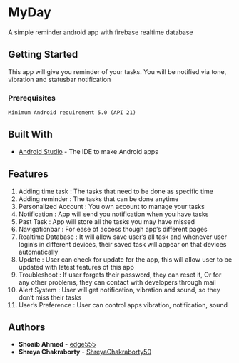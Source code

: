 # MyDay

A simple reminder android app with firebase realtime database

## Getting Started

This app will give you reminder of your tasks. You will be notified via tone, vibration and statusbar notification

### Prerequisites
```
Minimum Android requirement 5.0 (API 21)
```

## Built With

* [Android Studio](http://developer.android.com/studio/features) - The IDE to make Android apps

## Features

1. Adding time task : The tasks that need to be done as specific time
2. Adding reminder : The tasks that can be done anytime
3. Personalized Account : You own account to manage your tasks
4. Notification : App will send you notification when you have tasks
5. Past Task : App will store all the tasks you may have missed
6. Navigationbar : For ease of access though app’s different pages
7. Realtime Database : It will allow save user’s all task and whenever user login’s in different devices, their saved task will appear on that devices automatically
8. Update : User can check for update for the app, this will allow user to be updated with latest features of this app
9. Troubleshoot : If user forgets their password, they can reset it, Or for any other problems, they can contact with developers through mail
10. Alert System : User will get notification, vibration and sound, so they don’t miss their tasks
11. User’s Preference : User can control apps vibration, notification, sound

## Authors

* **Shoaib Ahmed** - [edge555](https://github.com/edge555)
* **Shreya Chakraborty** - [ShreyaChakraborty50](https://github.com/ShreyaChakraborty50)
